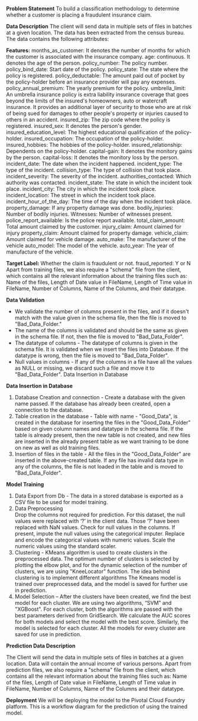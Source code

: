 **Problem Statement**
To build a classification methodology to determine whether a customer is placing a fraudulent insurance claim.

**Data Description**
The client will send data in multiple sets of files in batches at a given location. The data has been extracted from the census bureau. 
The data contains the following attributes:

**Features:**
months_as_customer: It denotes the number of months for which the customer is associated with the insurance company.
age: continuous. It denotes the age of the person.
policy_number: The policy number.
policy_bind_date: Start date of the policy.
policy_state: The state where the policy is registered.
policy_deductable: The amount paid out of pocket by the policy-holder before an insurance provider will pay any expenses.
policy_annual_premium: The yearly premium for the policy.
umbrella_limit: An umbrella insurance policy is extra liability insurance coverage that goes beyond the limits of the insured's homeowners, auto or watercraft insurance. It provides an additional layer of security to those who are at risk of being sued for damages to other people's property or injuries caused to others in an accident.
insured_zip: The zip code where the policy is registered.
insured_sex: It denotes the person's gender.
insured_education_level: The highest educational qualification of the policy-holder.
insured_occupation: The occupation of the policy-holder.
insured_hobbies: The hobbies of the policy-holder.
insured_relationship: Dependents on the policy-holder.
capital-gain: It denotes the monitory gains by the person.
capital-loss: It denotes the monitory loss by the person.
incident_date: The date when the incident happened.
incident_type: The type of the incident.
collision_type: The type of collision that took place.
incident_severity: The severity of the incident.
authorities_contacted: Which authority was contacted.
incident_state: The state in which the incident took place.
incident_city: The city in which the incident took place. 
incident_location: The street in which the incident took place.
incident_hour_of_the_day: The time of the day when the incident took place.
property_damage: If any property damage was done.
bodily_injuries: Number of bodily injuries.
Witnesses: Number of witnesses present.
police_report_available: Is the police report available.
total_claim_amount: Total amount claimed by the customer.
injury_claim: Amount claimed for injury
property_claim: Amount claimed for property damage.
vehicle_claim: Amount claimed for vehicle damage.
auto_make: The manufacturer of the vehicle
auto_model: The model of the vehicle. 
auto_year: The year of manufacture of the vehicle. 

**Target Label:**
Whether the claim is fraudulent or not.
fraud_reported:  Y or N
Apart from training files, we also require a "schema" file from the client, which contains all the relevant information about the training files such as:
Name of the files, Length of Date value in FileName, Length of Time value in FileName, Number of Columns, Name of the Columns, and their datatype.

**Data Validation**
- We validate the number of columns present in the files, and if it doesn't match with the value given in the schema file, then the file is moved to "Bad_Data_Folder."
- The name of the columns is validated and should be the same as given in the schema file. If not, then the file is moved to "Bad_Data_Folder".
- The datatype of columns - The datatype of columns is given in the schema file. It is validated when we insert the files into Database. If the datatype is wrong, then the file is moved to "Bad_Data_Folder".
- Null values in columns - If any of the columns in a file have all the values as NULL or missing, we discard such a file and move it to "Bad_Data_Folder".
Data Insertion in Database

**Data Insertion in Database**
1) Database Creation and connection - Create a database with the given name passed. If the database has already been created, open a connection to the database. 
2) Table creation in the database - Table with name - "Good_Data", is created in the database for inserting the files in the "Good_Data_Folder" based on given column names and datatype in the schema file. If the table is already present, then the new table is not created, and new files are inserted in the already present table as we want training to be done on new as well as old training files.     
3) Insertion of files in the table - All the files in the "Good_Data_Folder" are inserted in the above-created table. If any file has invalid data type in any of the columns, the file is not loaded in the table and is moved to "Bad_Data_Folder".

**Model Training**

1) Data Export from Db - The data in a stored database is exported as a CSV file to be used for model training.
2) Data Preprocessing   
Drop the columns not required for prediction.
For this dataset, the null values were replaced with ‘?’ in the client data. Those ‘?’ have been replaced with NaN values.
Check for null values in the columns. If present, impute the null values using the categorical imputer.
Replace and encode the categorical values with numeric values.
Scale the numeric values using the standard scaler.
3) Clustering - KMeans algorithm is used to create clusters in the preprocessed data. The optimum number of clusters is selected by plotting the elbow plot, and for the dynamic selection of the number of clusters, we are using "KneeLocator" function. The idea behind clustering is to implement different algorithms
The Kmeans model is trained over preprocessed data, and the model is saved for further use in prediction.
4) Model Selection – After the clusters have been created, we find the best model for each cluster. We are using two algorithms, “SVM” and "XGBoost". For each cluster, both the algorithms are passed with the best parameters derived from GridSearch. We calculate the AUC scores for both models and select the model with the best score. Similarly, the model is selected for each cluster. All the models for every cluster are saved for use in prediction.

**Prediction Data Description**

 The Client will send the data in multiple sets of files in batches at a given location. Data will contain the annual income of various persons. 
Apart from prediction files, we also require a "schema" file from the client, which contains all the relevant information about the training files such as:
Name of the files, Length of Date value in FileName, Length of Time value in FileName, Number of Columns, Name of the Columns and their datatype.

**Deployment**
We will be deploying the model to the Pivotal Cloud Foundry platform. 
This is a workflow diagram for the prediction of using the trained model.

